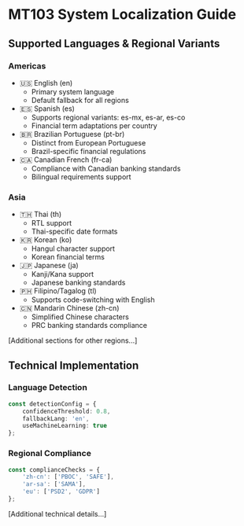 # MT103 System Localization Guide

## Supported Languages & Regional Variants

### Americas
- 🇺🇸 English (en)
  - Primary system language
  - Default fallback for all regions
- 🇪🇸 Spanish (es)
  - Supports regional variants: es-mx, es-ar, es-co
  - Financial term adaptations per country
- 🇧🇷 Brazilian Portuguese (pt-br)
  - Distinct from European Portuguese
  - Brazil-specific financial regulations
- 🇨🇦 Canadian French (fr-ca)
  - Compliance with Canadian banking standards
  - Bilingual requirements support

### Asia
- 🇹🇭 Thai (th)
  - RTL support
  - Thai-specific date formats
- 🇰🇷 Korean (ko)
  - Hangul character support
  - Korean financial terms
- 🇯🇵 Japanese (ja)
  - Kanji/Kana support
  - Japanese banking standards
- 🇵🇭 Filipino/Tagalog (tl)
  - Supports code-switching with English
- 🇨🇳 Mandarin Chinese (zh-cn)
  - Simplified Chinese characters
  - PRC banking standards compliance

[Additional sections for other regions...]

## Technical Implementation

### Language Detection
```typescript
const detectionConfig = {
    confidenceThreshold: 0.8,
    fallbackLang: 'en',
    useMachineLearning: true
};
```

### Regional Compliance
```typescript
const complianceChecks = {
    'zh-cn': ['PBOC', 'SAFE'],
    'ar-sa': ['SAMA'],
    'eu': ['PSD2', 'GDPR']
};
```

[Additional technical details...]
